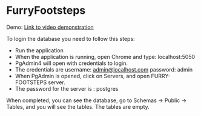 # FurryFootsteps

Demo: [Link to video demonstration](https://www.youtube.com/watch?v=qPkveuFHaEg)

To login the database you need to follow this steps:
- Run the application
- When the application is running, open Chrome and type: localhost:5050
- PgAdmin4 will open with credentials to login.
- The credentials are 
  username: admin@localhost.com
  password: admin
- When PgAdmin is opened, click on Servers, and open FURRY-FOOTSTEPS server.
- The password for the server is : postgres

When completed, you can see the database, go to Schemas -> Public -> Tables, and you will see the tables. The tables are empty.
